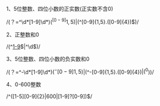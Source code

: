 1、5位整数、四位小数的正实数(正实数不含0)

   /(？=^\d*[1-9]\d*$)(^[0-9]{1,5}$)|(^[0-9]{1,5}\.([0-9]{4})$)/

2、正整数和0

   /(^[1-9](\d*)$|^\d$)/

3、5位整数、四位小数的负实数和0

   /(？=^-\d*[1-9]\d*$)(^-[0-9]{1,5}$)|(^-[0-9]{1,5}\.([0-9]{4})$|(^0$))/

4、0-600整数

   /^([1-5][0-9]{2}|600|[1-9]?[0-9])$/
